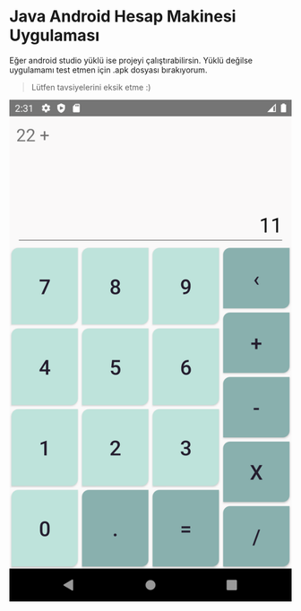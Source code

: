 
# Java Android Hesap Makinesi Uygulaması
Eğer android studio yüklü ise projeyi çalıştırabilirsin.
Yüklü değilse uygulamamı test etmen için .apk dosyası bırakıyorum.
> Lütfen tavsiyelerini eksik etme :)

![](https://github.com/omerdurmaz2/Android-Calculator/blob/master/ss.png)
